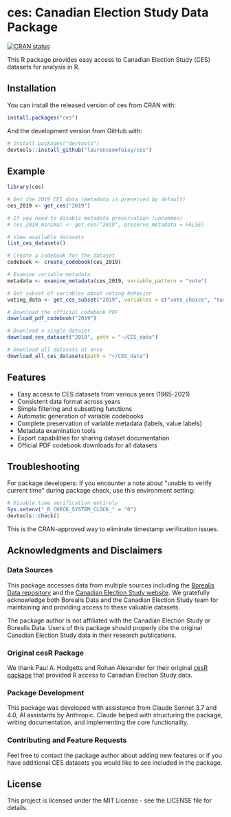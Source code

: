# ces: Canadian Election Study Data Package

[![CRAN status](https://www.r-pkg.org/badges/version/ces)](https://CRAN.R-project.org/package=ces)

This R package provides easy access to Canadian Election Study (CES) datasets for analysis in R.

## Installation

You can install the released version of ces from CRAN with:

```r
install.packages("ces")
```

And the development version from GitHub with:

```r
# install.packages("devtools")
devtools::install_github("laurenceomfoisy/ces")
```

## Example

```r
library(ces)

# Get the 2019 CES data (metadata is preserved by default)
ces_2019 <- get_ces("2019")

# If you need to disable metadata preservation (uncommon)
# ces_2019_minimal <- get_ces("2019", preserve_metadata = FALSE)

# View available datasets
list_ces_datasets()

# Create a codebook for the dataset
codebook <- create_codebook(ces_2019)

# Examine variable metadata
metadata <- examine_metadata(ces_2019, variable_pattern = "vote")

# Get subset of variables about voting behavior
voting_data <- get_ces_subset("2019", variables = c("vote_choice", "turnout"))

# Download the official codebook PDF
download_pdf_codebook("2019")

# Download a single dataset
download_ces_dataset("2019", path = "~/CES_data")

# Download all datasets at once
download_all_ces_datasets(path = "~/CES_data")
```

## Features

- Easy access to CES datasets from various years (1965-2021)
- Consistent data format across years
- Simple filtering and subsetting functions
- Automatic generation of variable codebooks
- Complete preservation of variable metadata (labels, value labels)
- Metadata examination tools
- Export capabilities for sharing dataset documentation
- Official PDF codebook downloads for all datasets

## Troubleshooting

For package developers: If you encounter a note about "unable to verify current time" during package check, use this environment setting:

```r
# Disable time verification entirely
Sys.setenv("_R_CHECK_SYSTEM_CLOCK_" = "0")
devtools::check()
```

This is the CRAN-approved way to eliminate timestamp verification issues.

## Acknowledgments and Disclaimers

### Data Sources
This package accesses data from multiple sources including the [Borealis Data repository](https://borealisdata.ca/) and the [Canadian Election Study website](https://ces-eec.sites.olt.ubc.ca/). We gratefully acknowledge both Borealis Data and the Canadian Election Study team for maintaining and providing access to these valuable datasets.

The package author is not affiliated with the Canadian Election Study or Borealis Data. Users of this package should properly cite the original Canadian Election Study data in their research publications.

### Original cesR Package
We thank Paul A. Hodgetts and Rohan Alexander for their original [cesR package](https://hodgettsp.github.io/cesR/) that provided R access to Canadian Election Study data.

### Package Development
This package was developed with assistance from Claude Sonnet 3.7 and 4.0, AI assistants by Anthropic. Claude helped with structuring the package, writing documentation, and implementing the core functionality.

### Contributing and Feature Requests
Feel free to contact the package author about adding new features or if you have additional CES datasets you would like to see included in the package.

## License

This project is licensed under the MIT License - see the LICENSE file for details.
